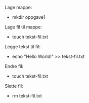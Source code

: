 Lage mappe:
- mkdir oppgave1

Lage fil til mappe:
- touch tekst-fil.txt

Legge tekst til fil:
- echo "Hello World!" >> tekst-fil.txt

Endre fil:
- touch tekst-fil.txt

Slette fil:
- rm tekst-fil.txt

